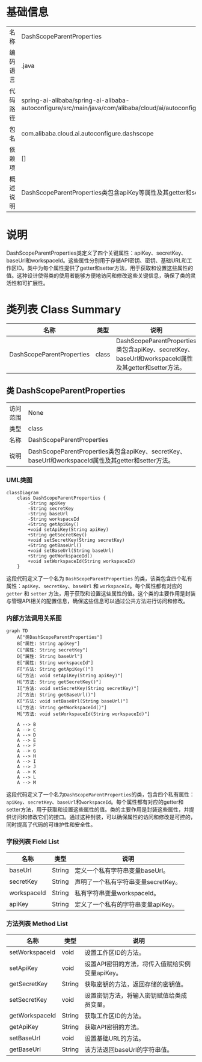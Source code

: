 # 基础信息

|      |      |
|------|------|
| 名称 | DashScopeParentProperties |
| 编码语言 | .java |
| 代码路径 | spring-ai-alibaba/spring-ai-alibaba-autoconfigure/src/main/java/com/alibaba/cloud/ai/autoconfigure/dashscope/DashScopeParentProperties.java |
| 包名 | com.alibaba.cloud.ai.autoconfigure.dashscope |
| 依赖项 | [] |
| 概述说明 | DashScopeParentProperties类包含apiKey等属性及其getter和setter方法。 |

# 说明

DashScopeParentProperties类定义了四个关键属性：apiKey、secretKey、baseUrl和workspaceId。这些属性分别用于存储API密钥、密钥、基础URL和工作区ID。类中为每个属性提供了getter和setter方法，用于获取和设置这些属性的值。这种设计使得类的使用者能够方便地访问和修改这些关键信息，确保了类的灵活性和可扩展性。

# 类列表 Class Summary

| 名称   | 类型  | 说明 |
|-------|------|-------------|
| DashScopeParentProperties | class | DashScopeParentProperties类包含apiKey、secretKey、baseUrl和workspaceId属性及其getter和setter方法。 |



## 类 DashScopeParentProperties

|      |      |
|------|------|
| 访问范围 | None |
| 类型 | class |
| 名称 | DashScopeParentProperties |
| 说明 | DashScopeParentProperties类包含apiKey、secretKey、baseUrl和workspaceId属性及其getter和setter方法。 |


### UML类图

```mermaid
classDiagram
    class DashScopeParentProperties {
        -String apiKey
        -String secretKey
        -String baseUrl
        -String workspaceId
        +String getApiKey()
        +void setApiKey(String apiKey)
        +String getSecretKey()
        +void setSecretKey(String secretKey)
        +String getBaseUrl()
        +void setBaseUrl(String baseUrl)
        +String getWorkspaceId()
        +void setWorkspaceId(String workspaceId)
    }
```

这段代码定义了一个名为 `DashScopeParentProperties` 的类，该类包含四个私有属性：`apiKey`、`secretKey`、`baseUrl` 和 `workspaceId`。每个属性都有对应的 `getter` 和 `setter` 方法，用于获取和设置这些属性的值。这个类的主要作用是封装与管理API相关的配置信息，确保这些信息可以通过公共方法进行访问和修改。


### 内部方法调用关系图

```mermaid
graph TD
    A["类DashScopeParentProperties"]
    B["属性: String apiKey"]
    C["属性: String secretKey"]
    D["属性: String baseUrl"]
    E["属性: String workspaceId"]
    F["方法: String getApiKey()"]
    G["方法: void setApiKey(String apiKey)"]
    H["方法: String getSecretKey()"]
    I["方法: void setSecretKey(String secretKey)"]
    J["方法: String getBaseUrl()"]
    K["方法: void setBaseUrl(String baseUrl)"]
    L["方法: String getWorkspaceId()"]
    M["方法: void setWorkspaceId(String workspaceId)"]

    A --> B
    A --> C
    A --> D
    A --> E
    A --> F
    A --> G
    A --> H
    A --> I
    A --> J
    A --> K
    A --> L
    A --> M
```

这段代码定义了一个名为`DashScopeParentProperties`的类，包含四个私有属性：`apiKey`、`secretKey`、`baseUrl`和`workspaceId`。每个属性都有对应的getter和setter方法，用于获取和设置这些属性的值。类的主要作用是封装这些属性，并提供访问和修改它们的接口。通过这种封装，可以确保属性的访问和修改是可控的，同时提高了代码的可维护性和安全性。

### 字段列表 Field List

| 名称  | 类型  | 说明 |
|-------|-------|------|
| baseUrl | String | 定义一个私有字符串变量baseUrl。 |
| secretKey | String | 声明了一个私有字符串变量secretKey。 |
| workspaceId | String | 私有字符串变量workspaceId。 |
| apiKey | String | 定义了一个私有的字符串变量apiKey。 |

### 方法列表 Method List

| 名称  | 类型  | 说明 |
|-------|-------|------|
| setWorkspaceId | void | 设置工作区ID的方法。 |
| setApiKey | void | 设置API密钥的方法，将传入值赋给实例变量apiKey。 |
| getSecretKey | String | 获取密钥的方法，返回存储的密钥值。 |
| setSecretKey | void | 设置密钥方法，将输入密钥赋值给类成员变量。 |
| getWorkspaceId | String | 获取工作区ID的方法。 |
| getApiKey | String | 获取API密钥的方法。 |
| setBaseUrl | void | 设置基础URL的方法。 |
| getBaseUrl | String | 该方法返回baseUrl的字符串值。 |




